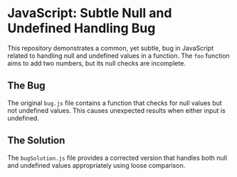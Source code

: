 # JavaScript: Subtle Null and Undefined Handling Bug

This repository demonstrates a common, yet subtle, bug in JavaScript related to handling null and undefined values in a function.  The `foo` function aims to add two numbers, but its null checks are incomplete.

## The Bug

The original `bug.js` file contains a function that checks for null values but not undefined values. This causes unexpected results when either input is undefined.

## The Solution

The `bugSolution.js` file provides a corrected version that handles both null and undefined values appropriately using loose comparison.